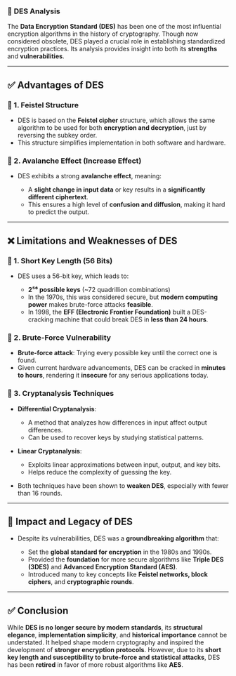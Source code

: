 ### 📌 **DES Analysis**

The **Data Encryption Standard (DES)** has been one of the most influential encryption algorithms in the history of cryptography. Though now considered obsolete, DES played a crucial role in establishing standardized encryption practices. Its analysis provides insight into both its **strengths** and **vulnerabilities**.

---

## ✅ **Advantages of DES**

### 🔸 1. **Feistel Structure**

* DES is based on the **Feistel cipher** structure, which allows the same algorithm to be used for both **encryption and decryption**, just by reversing the subkey order.
* This structure simplifies implementation in both software and hardware.

### 🔸 2. **Avalanche Effect (Increase Effect)**

* DES exhibits a strong **avalanche effect**, meaning:

  * A **slight change in input data** or key results in a **significantly different ciphertext**.
  * This ensures a high level of **confusion and diffusion**, making it hard to predict the output.

---

## ❌ **Limitations and Weaknesses of DES**

### 🔸 1. **Short Key Length (56 Bits)**

* DES uses a 56-bit key, which leads to:

  * **2⁵⁶ possible keys** (\~72 quadrillion combinations)
  * In the 1970s, this was considered secure, but **modern computing power** makes brute-force attacks **feasible**.
  * In 1998, the **EFF (Electronic Frontier Foundation)** built a DES-cracking machine that could break DES in **less than 24 hours**.

### 🔸 2. **Brute-Force Vulnerability**

* **Brute-force attack**: Trying every possible key until the correct one is found.
* Given current hardware advancements, DES can be cracked in **minutes to hours**, rendering it **insecure** for any serious applications today.

### 🔸 3. **Cryptanalysis Techniques**

* **Differential Cryptanalysis**:

  * A method that analyzes how differences in input affect output differences.
  * Can be used to recover keys by studying statistical patterns.

* **Linear Cryptanalysis**:

  * Exploits linear approximations between input, output, and key bits.
  * Helps reduce the complexity of guessing the key.

* Both techniques have been shown to **weaken DES**, especially with fewer than 16 rounds.

---

## 🔄 **Impact and Legacy of DES**

* Despite its vulnerabilities, DES was a **groundbreaking algorithm** that:

  * Set the **global standard for encryption** in the 1980s and 1990s.
  * Provided the **foundation** for more secure algorithms like **Triple DES (3DES)** and **Advanced Encryption Standard (AES)**.
  * Introduced many to key concepts like **Feistel networks, block ciphers**, and **cryptographic rounds**.

---

## ✅ **Conclusion**

While **DES is no longer secure by modern standards**, its **structural elegance**, **implementation simplicity**, and **historical importance** cannot be understated. It helped shape modern cryptography and inspired the development of **stronger encryption protocols**. However, due to its **short key length and susceptibility to brute-force and statistical attacks**, DES has been **retired** in favor of more robust algorithms like **AES**.
